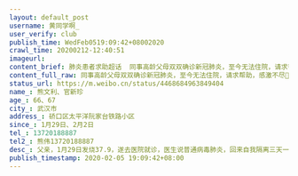 ```yaml
---
layout: default_post
username: 黄同学啊_
user_verify: club
publish_time: WedFeb0519:09:42+08002020
crawl_time: 20200212-12:40:51
imageurl: 
content_brief: 肺炎患者求助超话  同事高龄父母双双确诊新冠肺炎，至今无法住院，请求帮助，感激不尽🙏🙏🙏@侠客岛 @凤凰网 @当时我就震惊了 @武汉发布 @平安武汉 @人民网 【姓名】熊文利、官新珍【年龄】66、67【所在城市】武汉市【所在小区、社区】硚口区太平洋阮家台铁路小区【患病时间】1月29日 ...全文
content_full_raw: 同事高龄父母双双确诊新冠肺炎，至今无法住院，请求帮助，感激不尽🙏🙏🙏<ahref='/n/侠客岛'>@侠客岛</a><ahref='/n/凤凰网'>@凤凰网</a><ahref='/n/当时我就震惊了'>@当时我就震惊了</a><ahref='/n/武汉发布'>@武汉发布</a><ahref='/n/平安武汉'>@平安武汉</a><ahref='/n/人民网'>@人民网</a><br/>【姓名】熊文利、官新珍<br/>【年龄】66、67<br/>【所在城市】武汉市<br/>【所在小区、社区】硚口区太平洋阮家台铁路小区<br/>【患病时间】1月29日、2月2日<br/>【联系方式】13720188887<br/>【其他紧急联系人】熊伟13720188887<br/>【病情描述】<br/>父亲，1月29日发烧37.9，遂去医院就诊，医生说普通病毒肺炎，回来自我隔离三天一直吃药，发烧断断续续，由于母亲2月3日突发疾病，2月4日两人一起到医院检查，医生根据CT结果，初步判断高度疑似，CT显示双肺磨玻璃出影，医院没有办法做核酸检测。<br/>母亲，2月3日突发四肢乏力、腹泻、发热38.2度。2月4日高烧不退遂去医院就诊，医生根据CT结果，初步判断高度疑似，CT显示双肺磨玻璃出影，医院没有办法做核酸检测。<br/>父亲和母亲一样，常年患有高血压，年纪也比较大。已联系社区，社区表示要上报，但一直要等，也没有结果。<br/>【需要床位量】2张<br/>【身份证号码】：<br/>420103195402082412熊文利420104195303311220官新珍
status_url: https://m.weibo.cn/status/4468684963849404
name_: 熊文利、官新珍
age_: 66、67
city_: 武汉市
address_: 硚口区太平洋阮家台铁路小区
since_: 1月29日、2月2日
tel_: 13720188887
tel2_: 熊伟13720188887
desc_: 父亲，1月29日发烧37.9，遂去医院就诊，医生说普通病毒肺炎，回来自我隔离三天一直吃药，发烧断断续续，由于母亲2月3日突发疾病，2月4日两人一起到医院检查，医生根据CT结果，初步判断高度疑似，CT显示双肺磨玻璃出影，医院没有办法做核酸检测。母亲，2月3日突发四肢乏力、腹泻、发热38.2度。2月4日高烧不退遂去医院就诊，医生根据CT结果，初步判断高度疑似，CT显示双肺磨玻璃出影，医院没有办法做核酸检测。父亲和母亲一样，常年患有高血压，年纪也比较大。已联系社区，社区表示要上报，但一直要等，也没有结果。
publish_timestamp: 2020-02-05 19:09:42+08:00
---
```

